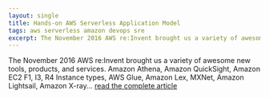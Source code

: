 ```yaml
---
layout: single
title: Hands-on AWS Serverless Application Model
tags: aws serverless amazon devops sre
excerpt: The November 2016 AWS re:Invent brought us a variety of awesome new tools, products, and services.   Amazon Athena, Amazon QuickSight, Amazon EC2 F1, I3, R4 Instance types, AWS Glue, Amazon Lex, MXNet, Amazon Lightsail, Amazon X-ray […]
---
```


The November 2016 AWS re:Invent brought us a variety of awesome new tools, products, and services.   Amazon Athena, Amazon QuickSight, Amazon EC2 F1, I3, R4 Instance types, AWS Glue, Amazon Lex, MXNet, Amazon Lightsail, Amazon X-ray... [read the complete article](http://cloudacademy.com/blog/hands-on-aws-serverless-application-model/)

